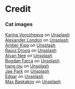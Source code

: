 

# Credit
### Cat images

<a href="https://unsplash.com/@_k_arinn?utm_source=unsplash&utm_medium=referral&utm_content=creditCopyText">Karina Vorozheeva</a> on <a href="https://unsplash.com/s/photos/cat?utm_source=unsplash&utm_medium=referral&utm_content=creditCopyText">Unsplash</a> <br>
<a href="https://unsplash.com/@alxndr_london?utm_source=unsplash&utm_medium=referral&utm_content=creditCopyText">Alexander London</a> on <a href="https://unsplash.com/s/photos/cat?utm_source=unsplash&utm_medium=referral&utm_content=creditCopyText">Unsplash</a> <br>
<a href="https://unsplash.com/@sadmax?utm_source=unsplash&utm_medium=referral&utm_content=creditCopyText">Amber Kipp</a> on <a href="https://unsplash.com/s/photos/cat?utm_source=unsplash&utm_medium=referral&utm_content=creditCopyText">Unsplash</a> <br>
<a href="https://unsplash.com/@raouldroog?utm_source=unsplash&utm_medium=referral&utm_content=creditCopyText">Raoul Droog</a> on <a href="https://unsplash.com/s/photos/cat?utm_source=unsplash&utm_medium=referral&utm_content=creditCopyText">Unsplash</a> <br>
<a href="https://unsplash.com/@alvannee?utm_source=unsplash&utm_medium=referral&utm_content=creditCopyText">Alvan Nee</a> on <a href="https://unsplash.com/s/photos/cat?utm_source=unsplash&utm_medium=referral&utm_content=creditCopyText">Unsplash</a> <br>
<a href="https://unsplash.com/@bogdanf?utm_source=unsplash&utm_medium=referral&utm_content=creditCopyText">Bogdan Farca</a> on <a href="https://unsplash.com/s/photos/cat?utm_source=unsplash&utm_medium=referral&utm_content=creditCopyText">Unsplash</a> <br>
<a href="https://unsplash.com/@niuhang?utm_source=unsplash&utm_medium=referral&utm_content=creditCopyText">hang niu</a> on <a href="https://unsplash.com/s/photos/cat?utm_source=unsplash&utm_medium=referral&utm_content=creditCopyText">Unsplash</a> <br>
<a href="https://unsplash.com/@jaehunpark?utm_source=unsplash&utm_medium=referral&utm_content=creditCopyText">Jae Park</a> on <a href="https://unsplash.com/s/photos/cat?utm_source=unsplash&utm_medium=referral&utm_content=creditCopyText">Unsplash</a> <br>
<a href="https://unsplash.com/@e_d_g_a_r?utm_source=unsplash&utm_medium=referral&utm_content=creditCopyText">Edgar</a> on <a href="https://unsplash.com/s/photos/cat?utm_source=unsplash&utm_medium=referral&utm_content=creditCopyText">Unsplash</a> <br>
<a href="https://unsplash.com/es/@snowboardinets?utm_source=unsplash&utm_medium=referral&utm_content=creditCopyText">Max Baskakov</a> on <a href="https://unsplash.com/s/photos/cat?utm_source=unsplash&utm_medium=referral&utm_content=creditCopyText">Unsplash</a>

